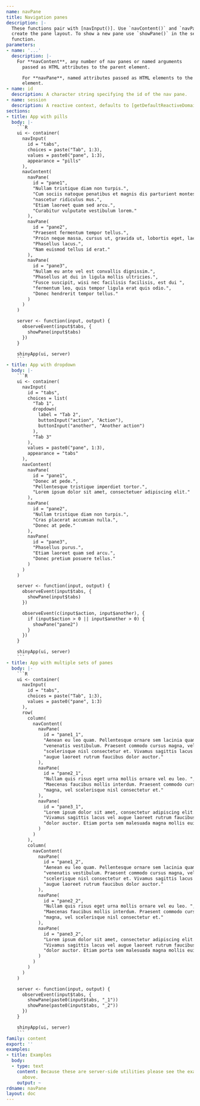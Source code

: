 ```yaml
---
name: navPane
title: Navigation panes
description: |-
  These functions pair with [navInput()]. Use `navContent()` and `navPane()` to
  create the pane layout. To show a new pane use `showPane()` in the server
  function.
parameters:
- name: '...'
  description: |-
    For **navContent**, any number of nav panes or named arguments
      passed as HTML attributes to the parent element.

      For **navPane**, named attributes passed as HTML elements to the parent
      element.
- name: id
  description: A character string specifying the id of the nav pane.
- name: session
  description: A reactive context, defaults to [getDefaultReactiveDomain()](getDefaultReactiveDomain.html).
sections:
- title: App with pills
  body: |-
    ```R
    ui <- container(
      navInput(
        id = "tabs",
        choices = paste("Tab", 1:3),
        values = paste0("pane", 1:3),
        appearance = "pills"
      ),
      navContent(
        navPane(
          id = "pane1",
          "Nullam tristique diam non turpis.",
          "Cum sociis natoque penatibus et magnis dis parturient montes, ",
          "nascetur ridiculus mus.",
          "Etiam laoreet quam sed arcu.",
          "Curabitur vulputate vestibulum lorem."
        ),
        navPane(
          id = "pane2",
          "Praesent fermentum tempor tellus.",
          "Proin neque massa, cursus ut, gravida ut, lobortis eget, lacus.",
          "Phasellus lacus.",
          "Nam euismod tellus id erat."
        ),
        navPane(
          id = "pane3",
          "Nullam eu ante vel est convallis dignissim.",
          "Phasellus at dui in ligula mollis ultricies.",
          "Fusce suscipit, wisi nec facilisis facilisis, est dui ",
          "fermentum leo, quis tempor ligula erat quis odio.",
          "Donec hendrerit tempor tellus."
        )
      )
    )

    server <- function(input, output) {
      observeEvent(input$tabs, {
        showPane(input$tabs)
      })
    }

    shinyApp(ui, server)
    ```
- title: App with dropdown
  body: |-
    ```R
    ui <- container(
      navInput(
        id = "tabs",
        choices = list(
          "Tab 1",
          dropdown(
            label = "Tab 2",
            buttonInput("action", "Action"),
            buttonInput("another", "Another action")
          ),
          "Tab 3"
        ),
        values = paste0("pane", 1:3),
        appearance = "tabs"
      ),
      navContent(
        navPane(
          id = "pane1",
          "Donec at pede.",
          "Pellentesque tristique imperdiet tortor.",
          "Lorem ipsum dolor sit amet, consectetuer adipiscing elit."
        ),
        navPane(
          id = "pane2",
          "Nullam tristique diam non turpis.",
          "Cras placerat accumsan nulla.",
          "Donec at pede."
        ),
        navPane(
          id = "pane3",
          "Phasellus purus.",
          "Etiam laoreet quam sed arcu.",
          "Donec pretium posuere tellus."
        )
      )
    )

    server <- function(input, output) {
      observeEvent(input$tabs, {
        showPane(input$tabs)
      })

      observeEvent(c(input$action, input$another), {
        if (input$action > 0 || input$another > 0) {
          showPane("pane2")
        }
      })
    }

    shinyApp(ui, server)
    ```
- title: App with multiple sets of panes
  body: |-
    ```R
    ui <- container(
      navInput(
        id = "tabs",
        choices = paste("Tab", 1:3),
        values = paste0("pane", 1:3)
      ),
      row(
        column(
          navContent(
            navPane(
              id = "pane1_1",
              "Aenean eu leo quam. Pellentesque ornare sem lacinia quam ",
              "venenatis vestibulum. Praesent commodo cursus magna, vel ",
              "scelerisque nisl consectetur et. Vivamus sagittis lacus vel ",
              "augue laoreet rutrum faucibus dolor auctor."
            ),
            navPane(
              id = "pane2_1",
              "Nullam quis risus eget urna mollis ornare vel eu leo. ",
              "Maecenas faucibus mollis interdum. Praesent commodo cursus ",
              "magna, vel scelerisque nisl consectetur et."
            ),
            navPane(
              id = "pane3_1",
              "Lorem ipsum dolor sit amet, consectetur adipiscing elit. ",
              "Vivamus sagittis lacus vel augue laoreet rutrum faucibus ",
              "dolor auctor. Etiam porta sem malesuada magna mollis euismod."
            )
          )
        ),
        column(
          navContent(
            navPane(
              id = "pane1_2",
              "Aenean eu leo quam. Pellentesque ornare sem lacinia quam ",
              "venenatis vestibulum. Praesent commodo cursus magna, vel ",
              "scelerisque nisl consectetur et. Vivamus sagittis lacus vel ",
              "augue laoreet rutrum faucibus dolor auctor."
            ),
            navPane(
              id = "pane2_2",
              "Nullam quis risus eget urna mollis ornare vel eu leo. ",
              "Maecenas faucibus mollis interdum. Praesent commodo cursus ",
              "magna, vel scelerisque nisl consectetur et."
            ),
            navPane(
              id = "pane3_2",
              "Lorem ipsum dolor sit amet, consectetur adipiscing elit. ",
              "Vivamus sagittis lacus vel augue laoreet rutrum faucibus ",
              "dolor auctor. Etiam porta sem malesuada magna mollis euismod."
            )
          )
        )
      )
    )

    server <- function(input, output) {
      observeEvent(input$tabs, {
        showPane(paste0(input$tabs, "_1"))
        showPane(paste0(input$tabs, "_2"))
      })
    }

    shinyApp(ui, server)
    ```
family: content
export: ''
examples:
- title: Examples
  body:
  - type: text
    content: Because these are server-side utilities please see the example applications
      above.
    output: ~
rdname: navPane
layout: doc
---
```

